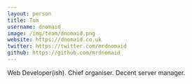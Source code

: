 ```yaml
---
layout: person
title: Tom
username: dnomaid
image: /img/team/dnomaid.png
website: https://dnomaid.co.uk
twitter: https://twitter.com/mrdnomaid
github: https://github.com/mrdnomaid
---
```


Web Developer(ish). Chief organiser. Decent server manager.
